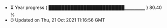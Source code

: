 - ⏳ Year progress { ████████████████████████▁▁▁▁▁▁ } 80.40 %
- ⏰ Updated on Thu, 21 Oct 2021 11:16:56 GMT

